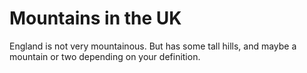 
Mountains in the UK
===================
England is not very mountainous.
But has some tall hills, and maybe a mountain or two depending on your definition.
